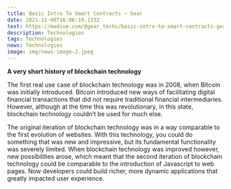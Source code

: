 ```yaml
---
title: Basic Intro To Smart Contracts — Gear
date: 2021-11-08T16:06:19.133Z
text: https://medium.com/@gear_techs/basic-intro-to-smart-contracts-gear-a831680062c0
description: Technologies
tags: Technologies
news: Technologies
image: img/news-image-2.jpeg
---
```

**A very short history of blockchain technology**

The first real use case of blockchain technology was in 2008, when Bitcoin was initially introduced. Bitcoin introduced new ways of facilitating digital financial transactions that did not require traditional financial intermediaries. However, although at the time this was revolutionary, in this state, blockchain technology couldn’t be used for much else.

The original iteration of blockchain technology was in a way comparable to the first evolution of websites. With this technology, you could do something that was new and impressive, but its fundamental functionality was severely limited. When blockchain technology was improved however, new possibilities arose, which meant that the second iteration of blockchain technology could be comparable to the introduction of Javascript to web pages. Now developers could build richer, more dynamic applications that greatly impacted user experience.